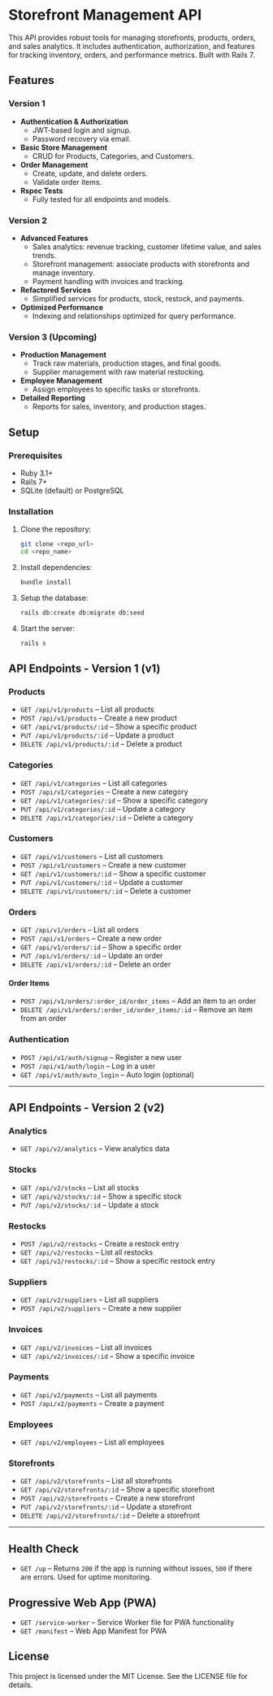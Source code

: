 # Storefront Management API

This API provides robust tools for managing storefronts, products, orders, and sales analytics. It includes authentication, authorization, and features for tracking inventory, orders, and performance metrics. Built with Rails 7.

## Features

### Version 1
- **Authentication & Authorization**
  - JWT-based login and signup.
  - Password recovery via email.
- **Basic Store Management**
  - CRUD for Products, Categories, and Customers.
- **Order Management**
  - Create, update, and delete orders.
  - Validate order items.
- **Rspec Tests**
  - Fully tested for all endpoints and models.

### Version 2
- **Advanced Features**
  - Sales analytics: revenue tracking, customer lifetime value, and sales trends.
  - Storefront management: associate products with storefronts and manage inventory.
  - Payment handling with invoices and tracking.
- **Refactored Services**
  - Simplified services for products, stock, restock, and payments.
- **Optimized Performance**
  - Indexing and relationships optimized for query performance.

### Version 3 (Upcoming)
- **Production Management**
  - Track raw materials, production stages, and final goods.
  - Supplier management with raw material restocking.
- **Employee Management**
  - Assign employees to specific tasks or storefronts.
- **Detailed Reporting**
  - Reports for sales, inventory, and production stages.

## Setup

### Prerequisites
- Ruby 3.1+
- Rails 7+
- SQLite (default) or PostgreSQL

### Installation
1. Clone the repository:
   ```bash
   git clone <repo_url>
   cd <repo_name>
   ```
2. Install dependencies:
   ```bash
   bundle install
   ```
3. Setup the database:
   ```bash
   rails db:create db:migrate db:seed
   ```
4. Start the server:
   ```bash
   rails s
   ```

## API Endpoints - Version 1 (v1)

### Products
- `GET /api/v1/products` – List all products
- `POST /api/v1/products` – Create a new product
- `GET /api/v1/products/:id` – Show a specific product
- `PUT /api/v1/products/:id` – Update a product
- `DELETE /api/v1/products/:id` – Delete a product

### Categories
- `GET /api/v1/categories` – List all categories
- `POST /api/v1/categories` – Create a new category
- `GET /api/v1/categories/:id` – Show a specific category
- `PUT /api/v1/categories/:id` – Update a category
- `DELETE /api/v1/categories/:id` – Delete a category

### Customers
- `GET /api/v1/customers` – List all customers
- `POST /api/v1/customers` – Create a new customer
- `GET /api/v1/customers/:id` – Show a specific customer
- `PUT /api/v1/customers/:id` – Update a customer
- `DELETE /api/v1/customers/:id` – Delete a customer

### Orders
- `GET /api/v1/orders` – List all orders
- `POST /api/v1/orders` – Create a new order
- `GET /api/v1/orders/:id` – Show a specific order
- `PUT /api/v1/orders/:id` – Update an order
- `DELETE /api/v1/orders/:id` – Delete an order

#### Order Items
- `POST /api/v1/orders/:order_id/order_items` – Add an item to an order
- `DELETE /api/v1/orders/:order_id/order_items/:id` – Remove an item from an order

### Authentication
- `POST /api/v1/auth/signup` – Register a new user
- `POST /api/v1/auth/login` – Log in a user
- `GET /api/v1/auth/auto_login` – Auto login (optional)

---

## API Endpoints - Version 2 (v2)

### Analytics
- `GET /api/v2/analytics` – View analytics data

### Stocks
- `GET /api/v2/stocks` – List all stocks
- `GET /api/v2/stocks/:id` – Show a specific stock
- `PUT /api/v2/stocks/:id` – Update a stock

### Restocks
- `POST /api/v2/restocks` – Create a restock entry
- `GET /api/v2/restocks` – List all restocks
- `GET /api/v2/restocks/:id` – Show a specific restock entry

### Suppliers
- `GET /api/v2/suppliers` – List all suppliers
- `POST /api/v2/suppliers` – Create a new supplier

### Invoices
- `GET /api/v2/invoices` – List all invoices
- `GET /api/v2/invoices/:id` – Show a specific invoice

### Payments
- `GET /api/v2/payments` – List all payments
- `POST /api/v2/payments` – Create a payment

### Employees
- `GET /api/v2/employees` – List all employees

### Storefronts
- `GET /api/v2/storefronts` – List all storefronts
- `GET /api/v2/storefronts/:id` – Show a specific storefront
- `POST /api/v2/storefronts` – Create a new storefront
- `PUT /api/v2/storefronts/:id` – Update a storefront
- `DELETE /api/v2/storefronts/:id` – Delete a storefront

---

## Health Check
- `GET /up` – Returns `200` if the app is running without issues, `500` if there are errors. Used for uptime monitoring.

## Progressive Web App (PWA)
- `GET /service-worker` – Service Worker file for PWA functionality
- `GET /manifest` – Web App Manifest for PWA


## License

This project is licensed under the MIT License. See the LICENSE file for details.